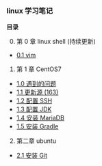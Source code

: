 ### linux 学习笔记

**目录**

0. 第 0 章 linux shell (持续更新)
  + [0.1 vim ](chapter00-shell/1_vim.md)
1. 第 1 章 CentOS7
  + [1.0 遇到的问题](chapter01-centos/0_issues.md)
  + [1.1 更新源 (163)](chapter01-centos/1_update-mirror.md)
  + [1.2 配置 SSH ](chapter01-centos/2_config-ssh.md)
  + [1.3 配置 JDK ](chapter01-centos/3_install-jdk.md)
  + [1.4 安装 MariaDB](chapter01-centos/4_install-mariadb.md)
  + [1.5 安装 Gradle](chapter01-centos/5_install-gradle.md)
2. 第二章 ubuntu
  + [2.1 安装 Git](chapter02-ubuntu/1_install-git.md)
